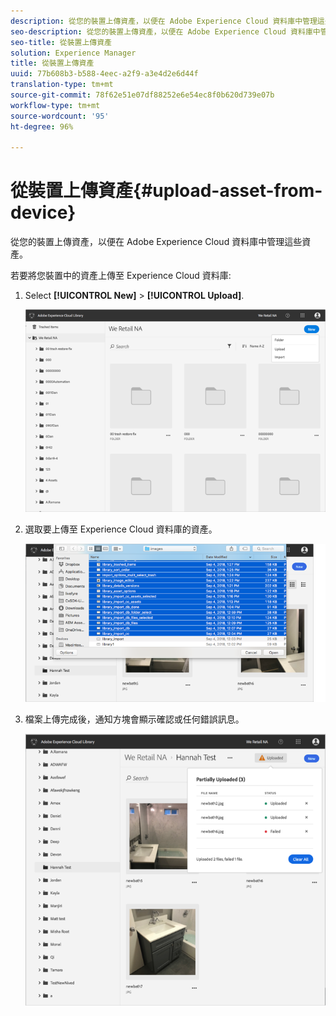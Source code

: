 ```yaml
---
description: 從您的裝置上傳資產，以便在 Adobe Experience Cloud 資料庫中管理這些資產。
seo-description: 從您的裝置上傳資產，以便在 Adobe Experience Cloud 資料庫中管理這些資產。
seo-title: 從裝置上傳資產
solution: Experience Manager
title: 從裝置上傳資產
uuid: 77b608b3-b588-4eec-a2f9-a3e4d2e6d44f
translation-type: tm+mt
source-git-commit: 78f62e51e07df88252e6e54ec8f0b620d739e07b
workflow-type: tm+mt
source-wordcount: '95'
ht-degree: 96%

---
```



# 從裝置上傳資產{#upload-asset-from-device}

從您的裝置上傳資產，以便在 Adobe Experience Cloud 資料庫中管理這些資產。

若要將您裝置中的資產上傳至 Experience Cloud 資料庫:

1. Select **[!UICONTROL New]** > **[!UICONTROL Upload]**.

   ![](assets/library_new_folder_upload.png)

1. 選取要上傳至 Experience Cloud 資料庫的資產。

   ![](assets/library_upload_assets_device.png)

1. 檔案上傳完成後，通知方塊會顯示確認或任何錯誤訊息。

   ![](assets/library_error_confirm_messages.png)

